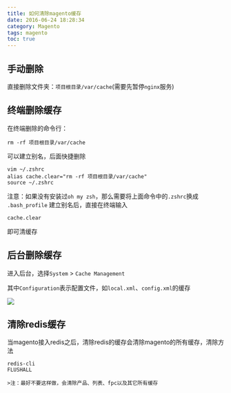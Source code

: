 ```yaml
---
title: 如何清除magento缓存
date: 2016-06-24 18:28:34
category: Magento
tags: magento
toc: true
---
```



## 手动删除
直接删除文件夹：`项目根目录/var/cache`(需要先暂停`nginx`服务)
## 终端删除缓存
在终端删除的命令行：

``` shell
rm -rf 项目根目录/var/cache
```

可以建立别名，后面快捷删除

``` shell
vim ~/.zshrc
alias cache.clear="rm -rf 项目根目录/var/cache"
source ~/.zshrc
```

注意：如果没有安装过`oh my zsh`，那么需要将上面命令中的` .zshrc `换成 `.bash_profile`
建立别名后，直接在终端输入

``` shell
cache.clear
```

即可清缓存

## 后台删除缓存
进入后台，选择`System` > `Cache Management`

其中`Configuration`表示配置文件，如`local.xml`、`config.xml`的缓存

![](http://o9xbyqajf.bkt.clouddn.com/images/1473771056463.png)


## 清除redis缓存

当magento接入redis之后，清除redis的缓存会清除magento的所有缓存，清除方法

``` shell
redis-cli
FLUSHALL
```

	>注：最好不要这样做，会清除产品、列表、fpc以及其它所有缓存

